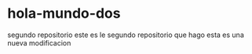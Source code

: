 # hola-mundo-dos
segundo repositorio
este es le segundo repositorio que hago 
esta es  una nueva modificacion 
